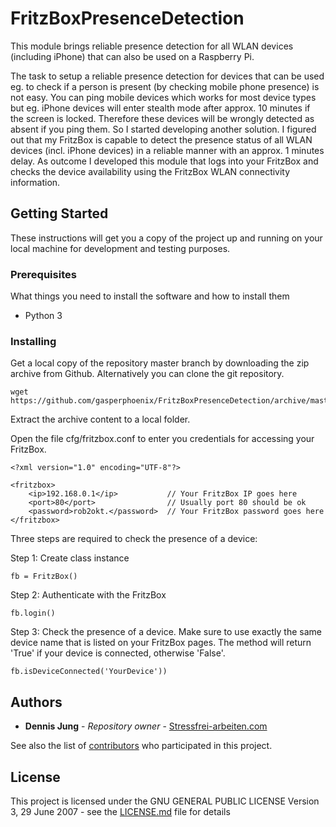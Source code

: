 # FritzBoxPresenceDetection

This module brings reliable presence detection for all WLAN devices (including iPhone) that can also be used on a Raspberry Pi.

The task to setup a reliable presence detection for devices that can be used eg. to check if a person is present (by checking mobile phone presence) is not easy. You can ping mobile devices which works for most device types but eg. iPhone devices will enter stealth mode after approx. 10 minutes if the screen is locked. Therefore these devices will be wrongly detected as absent if you ping them. So I started developing another solution. I figured out that my FritzBox is capable to detect the presence status of all WLAN devices (incl. iPhone devices) in a reliable manner with an approx. 1 minutes delay. As outcome I developed this module that  logs into your FritzBox and checks the device availability using the FritzBox WLAN connectivity information. 

## Getting Started

These instructions will get you a copy of the project up and running on your local machine for development and testing purposes.

### Prerequisites

What things you need to install the software and how to install them

- Python 3

### Installing

Get a local copy of the repository master branch by downloading the zip archive from Github. Alternatively you can clone the git repository.

```
wget https://github.com/gasperphoenix/FritzBoxPresenceDetection/archive/master.zip
```

Extract the archive content to a local folder.

Open the file cfg/fritzbox.conf to enter you credentials for accessing your FritzBox.

```
<?xml version="1.0" encoding="UTF-8"?>

<fritzbox>
	<ip>192.168.0.1</ip>           // Your FritzBox IP goes here 
	<port>80</port>                // Usually port 80 should be ok
	<password>rob2okt.</password>  // Your FritzBox password goes here
</fritzbox>
```

Three steps are required to check the presence of a device:

Step 1: Create class instance

```
fb = FritzBox()
```

Step 2: Authenticate with the FritzBox

```    
fb.login()
```

Step 3: Check the presence of a device. Make sure to use exactly the same device name that is listed on your FritzBox pages. The method will return 'True' if your device is connected, otherwise 'False'.

```
fb.isDeviceConnected('YourDevice'))
```

## Authors

* **Dennis Jung** - *Repository owner* - [Stressfrei-arbeiten.com](https://stressfrei-arbeiten.com)

See also the list of [contributors](https://github.com/gasperphoenix/FritzBoxPresenceDetection/graphs/contributors) who participated in this project.

## License

This project is licensed under the GNU GENERAL PUBLIC LICENSE Version 3, 29 June 2007 - see the [LICENSE.md](LICENSE.md) file for details